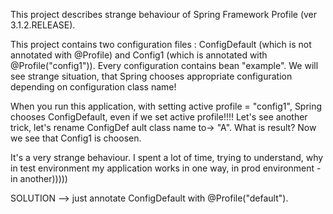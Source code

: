 This project describes strange behaviour of Spring Framework Profile (ver 3.1.2.RELEASE).

This project contains two configuration files : ConfigDefault (which is not annotated with @Profile) and
Config1 (which is annotated with @Profile("config1")). Every configuration contains bean "example". We will
see strange situation, that Spring chooses appropriate configuration depending on configuration class name!   

When you run this application, with setting active profile = "config1", Spring chooses ConfigDefault, even if we
set active profile!!!! Let's see another trick, let's rename ConfigDef ault class name to-> "A". What is result? 
Now we see that Config1 is choosen.

It's a very strange behaviour. I spent a lot of time, trying to understand, why in test environment my application
works in one way, in prod environment - in another)))))

SOLUTION --> just annotate ConfigDefault with @Profile("default").   